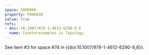 ```yaml
---
space: S000066
property: P000038
value: true
refs:
- doi: 10.1007/978-1-4612-6290-9_6
  name: Counterexamples in Topology
---
```


See item #3 for space #74 in {{doi:10.1007/978-1-4612-6290-9_6}}.
